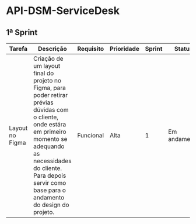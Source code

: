# API-DSM-ServiceDesk

## 1ª Sprint

| Tarefa | Descrição | Requisito | Prioridade | Sprint | Status |
| ------ | --------- | --------- | ---------- | ------ | ------ |
| Layout no Figma    | Criação de um layout final do projeto no Figma, para poder retirar prévias dúvidas com o cliente, onde estára em primeiro momento se adequando as necessidades do cliente. Para depois servir como base para o andamento do design do projeto. | Funcional | Alta | 1 | Em andamento |